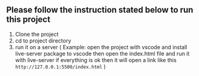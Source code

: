 ## Please follow the instruction stated below to run this project

1. Clone the project
2. cd to project directory
3. run it on a server
   (
   Example: open the project with vscode and install live-server package to vscode
   then open the index.html file and run it with live-server
   if everything is ok then it will open a link like this `http://127.0.0.1:5500/index.html`
   )
